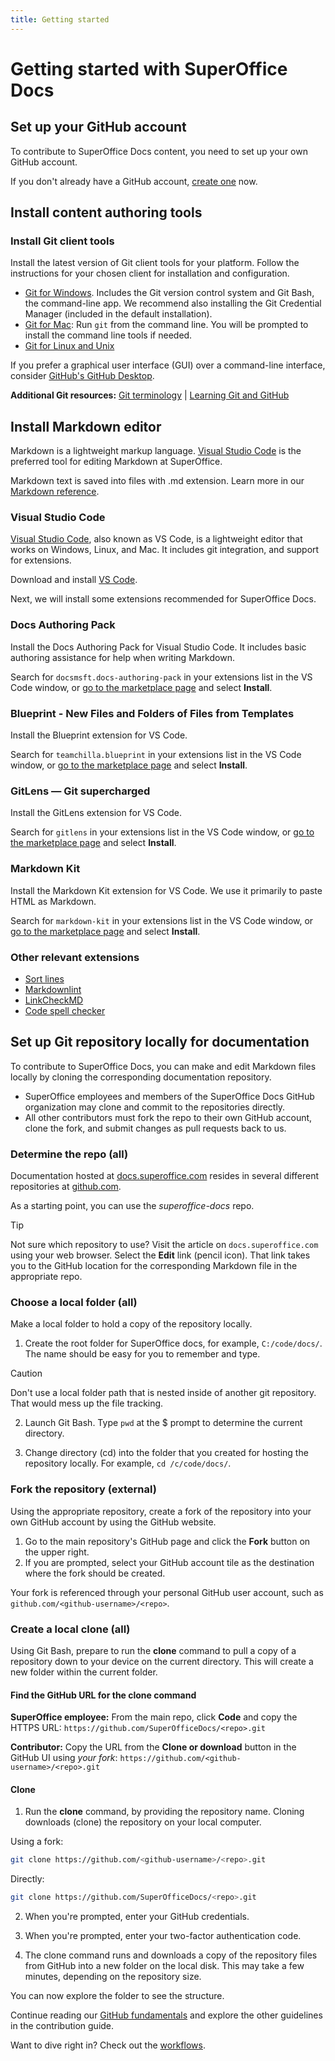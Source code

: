 ```yaml
---
title: Getting started
---
```


# Getting started with SuperOffice Docs

## Set up your GitHub account

To contribute to SuperOffice Docs content, you need to set up your own GitHub account.

If you don't already have a GitHub account, [create one](https://github.com/join) now.

## Install content authoring tools

### Install Git client tools

Install the latest version of Git client tools for your platform. Follow the instructions for your chosen client for installation and configuration.

* [Git for Windows](https://git-scm.com/download/win). Includes the Git version control system and Git Bash, the command-line app. We recommend also installing the Git Credential Manager (included in the default installation).
* [Git for Mac](https://git-scm.com/download/mac): Run `git` from the command line. You will be prompted to install the command line tools if needed.
* [Git for Linux and Unix](https://git-scm.com/download/linux)

If you prefer a graphical user interface (GUI) over a command-line interface, consider [GitHub's GitHub Desktop](https://desktop.github.com/).

**Additional Git resources:** [Git terminology](https://help.github.com/articles/github-glossary) | [Learning Git and GitHub](https://help.github.com/articles/good-resources-for-learning-git-and-github/)

## Install Markdown editor

Markdown is a lightweight markup language. [Visual Studio Code](https://code.visualstudio.com/) is the preferred tool for editing Markdown at SuperOffice.

Markdown text is saved into files with .md extension. Learn more in our [Markdown reference](markdown-reference.md).

### Visual Studio Code

[Visual Studio Code](https://code.visualstudio.com/), also known as VS Code, is a lightweight editor that works on Windows, Linux, and Mac. It includes git integration, and support for extensions.

Download and install [VS Code](https://code.visualstudio.com/).

Next, we will install some extensions recommended for SuperOffice Docs.

### Docs Authoring Pack

Install the Docs Authoring Pack for Visual Studio Code. It includes basic authoring assistance for help when writing Markdown.

Search for `docsmsft.docs-authoring-pack` in your extensions list in the VS Code window, or [go to the marketplace page](https://marketplace.visualstudio.com/items?itemName=docsmsft.docs-authoring-pack) and select **Install**.

### Blueprint - New Files and Folders of Files from Templates

Install the Blueprint extension for VS Code.

Search for `teamchilla.blueprint` in your extensions list in the VS Code window, or [go to the marketplace page](https://marketplace.visualstudio.com/items?itemName=teamchilla.blueprint) and select **Install**.

### GitLens — Git supercharged

Install the GitLens extension for VS Code.

Search for `gitlens` in your extensions list in the VS Code window, or [go to the marketplace page](https://marketplace.visualstudio.com/items?itemName=eamodio.gitlens) and select **Install**.

### Markdown Kit

Install the Markdown Kit extension for VS Code. We use it primarily to paste HTML as Markdown.

Search for `markdown-kit` in your extensions list in the VS Code window, or [go to the marketplace page](https://marketplace.visualstudio.com/items?itemName=svsool.markdown-kit) and select **Install**.

### Other relevant extensions

* [Sort lines](https://marketplace.visualstudio.com/items?itemName=Tyriar.sort-lines)
* [Markdownlint](https://marketplace.visualstudio.com/items?itemName=DavidAnson.vscode-markdownlint)
* [LinkCheckMD](https://marketplace.visualstudio.com/items?itemName=blackmist.LinkCheckMD)
* [Code spell checker](https://marketplace.visualstudio.com/items?itemName=streetsidesoftware.code-spell-checker)

## Set up Git repository locally for documentation

To contribute to SuperOffice Docs, you can make and edit Markdown files locally by cloning the corresponding documentation repository.

* SuperOffice employees and members of the SuperOffice Docs GitHub organization may clone and commit to the repositories directly.
* All other contributors must fork the repo to their own GitHub account, clone the fork, and submit changes as pull requests back to us.

### Determine the repo (all)

Documentation hosted at [docs.superoffice.com](https://docs.superoffice.com/) resides in several different repositories at [github.com](https://www.github.com/).

As a starting point, you can use the *superoffice-docs* repo.

> [!TIP]
> Not sure  which repository to use? Visit the article on `docs.superoffice.com` using your web browser. Select the **Edit** link (pencil icon). That link takes you to the GitHub location for the corresponding Markdown file in the appropriate repo.

### Choose a local folder (all)

Make a local folder to hold a copy of the repository locally.

1. Create the root folder for SuperOffice docs, for example, `C:/code/docs/`. The name should be easy for you to remember and type.

> [!CAUTION]
> Don't use a local folder path that is nested inside of another git repository. That would mess up the file tracking.

2. Launch Git Bash. Type `pwd` at the $ prompt to determine the current directory.

3. Change directory (cd) into the folder that you created for hosting the repository locally. For example, `cd /c/code/docs/`.

### Fork the repository (external)

Using the appropriate repository, create a fork of the repository into your own GitHub account by using the GitHub website.

1. Go to the main repository's GitHub page and click the **Fork** button on the upper right.
2. If you are prompted, select your GitHub account tile as the destination where the fork should be created.

Your fork is referenced through your personal GitHub user account, such as `github.com/<github-username>/<repo>`.

### Create a local clone (all)

Using Git Bash, prepare to run the **clone** command to pull a copy of a repository down to your device on the current directory. This will create a new folder within the current folder.

#### Find the GitHub URL for the clone command

**SuperOffice employee:** From the main repo, click **Code** and copy the HTTPS URL: `https://github.com/SuperOfficeDocs/<repo>.git`

**Contributor:** Copy the URL from the **Clone or download** button in the GitHub UI using *your fork*: `https://github.com/<github-username>/<repo>.git`

#### Clone

1. Run the **clone** command, by providing the repository name. Cloning downloads (clone) the repository on your local computer.

  Using a fork:
```sh
git clone https://github.com/<github-username>/<repo>.git
```

  Directly:
```sh
git clone https://github.com/SuperOfficeDocs/<repo>.git
```

2. When you're prompted, enter your GitHub credentials.

3. When you're prompted, enter your two-factor authentication code.

4. The clone command runs and downloads a copy of the repository files from GitHub into a new folder on the local disk. This may take a few minutes, depending on the repository size.

You can now explore the folder to see the structure.

Continue reading our [GitHub fundamentals](github-fundamentals.md) and explore the other guidelines in the contribution guide.

Want to dive right in? Check out the [workflows](workflow.md).
